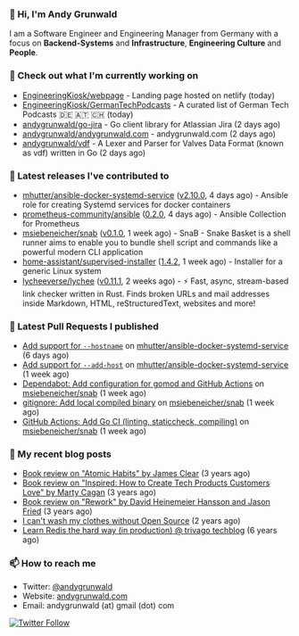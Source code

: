 ### 👋 Hi, I'm Andy Grunwald

I am a Software Engineer and Engineering Manager from Germany with a focus on **Backend-Systems** and **Infrastructure**, **Engineering Culture** and **People**.

### 👷 Check out what I'm currently working on


- [EngineeringKiosk/webpage](https://github.com/EngineeringKiosk/webpage) - Landing page hosted on netlify (today)
- [EngineeringKiosk/GermanTechPodcasts](https://github.com/EngineeringKiosk/GermanTechPodcasts) - A curated list of German Tech Podcasts 🇩🇪 🇦🇹 🇨🇭 (today)
- [andygrunwald/go-jira](https://github.com/andygrunwald/go-jira) - Go client library for Atlassian Jira (2 days ago)
- [andygrunwald/andygrunwald.com](https://github.com/andygrunwald/andygrunwald.com) - andygrunwald.com (2 days ago)
- [andygrunwald/vdf](https://github.com/andygrunwald/vdf) - A Lexer and Parser for Valves Data Format (known as vdf) written in Go (2 days ago)

### 🔭 Latest releases I've contributed to


- [mhutter/ansible-docker-systemd-service](https://github.com/mhutter/ansible-docker-systemd-service) ([v2.10.0](https://github.com/mhutter/ansible-docker-systemd-service/releases/tag/v2.10.0), 4 days ago) - Ansible role for creating Systemd services for docker containers
- [prometheus-community/ansible](https://github.com/prometheus-community/ansible) ([0.2.0](https://github.com/prometheus-community/ansible/releases/tag/0.2.0), 4 days ago) - Ansible Collection for Prometheus
- [msiebeneicher/snab](https://github.com/msiebeneicher/snab) ([v0.1.0](https://github.com/msiebeneicher/snab/releases/tag/v0.1.0), 1 week ago) - SnaB - Snake Basket is a shell runner aims to enable you to bundle shell script and commands like a powerful modern CLI application
- [home-assistant/supervised-installer](https://github.com/home-assistant/supervised-installer) ([1.4.2](https://github.com/home-assistant/supervised-installer/releases/tag/1.4.2), 1 week ago) - Installer for a generic Linux system
- [lycheeverse/lychee](https://github.com/lycheeverse/lychee) ([v0.11.1](https://github.com/lycheeverse/lychee/releases/tag/v0.11.1), 2 weeks ago) - ⚡ Fast, async, stream-based link checker written in Rust. Finds broken URLs and mail addresses inside Markdown, HTML, reStructuredText, websites and more!

### 🔨 Latest Pull Requests I published


- [Add support for `--hostname`](https://github.com/mhutter/ansible-docker-systemd-service/pull/59) on [mhutter/ansible-docker-systemd-service](https://github.com/mhutter/ansible-docker-systemd-service) (6 days ago)
- [Add support for `--add-host`](https://github.com/mhutter/ansible-docker-systemd-service/pull/58) on [mhutter/ansible-docker-systemd-service](https://github.com/mhutter/ansible-docker-systemd-service) (1 week ago)
- [Dependabot: Add configuration for gomod and GitHub Actions](https://github.com/msiebeneicher/snab/pull/5) on [msiebeneicher/snab](https://github.com/msiebeneicher/snab) (1 week ago)
- [gitignore: Add local compiled binary](https://github.com/msiebeneicher/snab/pull/4) on [msiebeneicher/snab](https://github.com/msiebeneicher/snab) (1 week ago)
- [GitHub Actions: Add Go CI (linting, staticcheck, compiling)](https://github.com/msiebeneicher/snab/pull/3) on [msiebeneicher/snab](https://github.com/msiebeneicher/snab) (1 week ago)

### 📝 My recent blog posts


- [Book review on &#34;Atomic Habits&#34; by James Clear](https://andygrunwald.com/blog/book-review-on-atomic-habits-by-james-clear/) (3 years ago)
- [Book review on &#34;Inspired: How to Create Tech Products Customers Love&#34; by Marty Cagan](https://andygrunwald.com/blog/book-review-on-inspired-how-to-create-tech-products-customers-love-by-marty-cagan/) (3 years ago)
- [Book review on &#34;Rework&#34; by David Heinemeier Hansson and Jason Fried](https://andygrunwald.com/blog/book-review-on-rework-by-david-heinemeier-hansson-and-jason-fried/) (3 years ago)
- [I can&#39;t wash my clothes without Open Source](https://andygrunwald.com/blog/i-cant-wash-my-clothes-without-open-source/) (2 years ago)
- [Learn Redis the hard way (in production) @ trivago techblog](https://andygrunwald.com/blog/learn-redis-the-hard-way-in-production-trivago-techblog/) (6 years ago)

### 📫 How to reach me

- Twitter: [@andygrunwald](https://twitter.com/andygrunwald)
- Website: [andygrunwald.com](https://andygrunwald.com)
- Email: andygrunwald (at) gmail (dot) com

[![Twitter Follow](https://img.shields.io/twitter/follow/andygrunwald?label=Follow&style=social)](https://twitter.com/andygrunwald)
